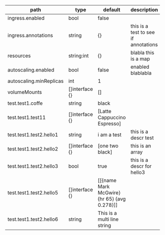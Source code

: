 | path | type | default | description |
| ---- | ---- | ------- | ----------- |
| ingress.enabled | bool | false |  |
| ingress.annotations | string | {} | this is a test to see if annotations |
| resources | string:int | {} | blabla this is a map |
| autoscaling.enabled | bool | false | enabled blablabla |
| autoscaling.minReplicas | int | 1 |  |
| volumeMounts | []interface {} | [] |  |
| test.test1.coffe | string | black |  |
| test.test1.test11 | []interface {} | [Latte Cappuccino Espresso] |  |
| test.test1.test2.hello1 | string | i am a test | this is a descr test |
| test.test1.test2.hello2 | []interface {} | [one two black] | this is an array |
| test.test1.test2.hello3 | bool | true | this is a descr for hello3 |
| test.test1.test2.hello5 | []interface {} | [[{name Mark McGwire} {hr 65} {avg 0.278}]] |  |
| test.test1.test2.hello6 | string | This is a multi line string |  |
